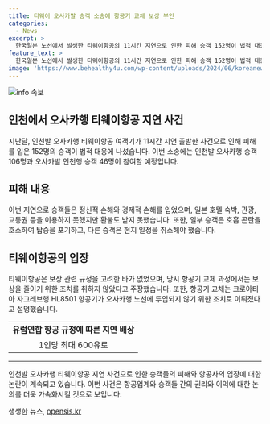```yaml
---
title: 티웨이 오사카발 승객 소송에 항공기 교체 보상 부인
categories:
  - News
excerpt: >
  한국일본 노선에서 발생한 티웨이항공의 11시간 지연으로 인한 피해 승객 152명이 법적 대응에 나섰다. 지연으로 호텔, 교통권 이용 불가 및 경제적 손해까지 발생했으며, 티웨이항공은 보상 비용 절감을 위해 항공기 교체를 했다는 주장에 대해 대응했다. 유럽연합 항공 규정에 따른 지연 배상은 1인당 최대 600유로로 알려졌다. 티웨이항공의 입장과 피해 승객들의 주장이 대립 중이다.
feature_text: >
  한국일본 노선에서 발생한 티웨이항공의 11시간 지연으로 인한 피해 승객 152명이 법적 대응에 나섰다. 지연으로 호텔, 교통권 이용 불가 및 경제적 손해까지 발생했으며, 티웨이항공은 보상 비용 절감을 위해 항공기 교체를 했다는 주장에 대해 대응했다. 유럽연합 항공 규정에 따른 지연 배상은 1인당 최대 600유로로 알려졌다. 티웨이항공의 입장과 피해 승객들의 주장이 대립 중이다.
image: 'https://www.behealthy4u.com/wp-content/uploads/2024/06/koreanews.jpg'
---
```


<p><img src="https://www.behealthy4u.com/wp-content/uploads/2024/06/koreanews.jpg" alt="info 속보" /></p>

<h2 data-ke-size="size26">인천에서 오사카행 티웨이항공 지연 사건</h2>

<p data-ke-size="size16">지난달, 인천발 오사카행 티웨이항공 여객기가 11시간 지연 출발한 사건으로 인해 피해를 입은 152명의 승객이 법적 대응에 나섰습니다. 이번 소송에는 인천발 오사카행 승객 106명과 오사카발 인천행 승객 46명이 참여할 예정입니다.</p>

<h2 data-ke-size="size24">피해 내용</h2>

<p data-ke-size="size16">이번 지연으로 승객들은 정신적 손해와 경제적 손해를 입었으며, 일본 호텔 숙박, 관광, 교통권 등을 이용하지 못했지만 환불도 받지 못했습니다. 또한, 일부 승객은 호흡 곤란을 호소하여 탑승을 포기하고, 다른 승객은 현지 일정을 취소해야 했습니다.</p>

<h2 data-ke-size="size24">티웨이항공의 입장</h2>

<p data-ke-size="size16">티웨이항공은 보상 관련 규정을 고려한 바가 없었으며, 당시 항공기 교체 과정에서는 보상을 줄이기 위한 조치를 취하지 않았다고 주장했습니다. 또한, 항공기 교체는 크로아티아 자그레브행 HL8501 항공기가 오사카행 노선에 투입되지 않기 위한 조치로 이뤄졌다고 설명했습니다.</p>

<table>
    <tr>
        <td style="text-align: center; height: 17px;"><b>유럽연합 항공 규정에 따른 지연 배상</b></td>
    </tr>
    <tr>
        <td style="text-align: center; height: 17px;">1인당 최대 600유로</td>
    </tr>
</table>

<hr>

<p data-ke-size="size16">인천발 오사카행 티웨이항공 지연 사건으로 인한 승객들의 피해와 항공사의 입장에 대한 논란이 계속되고 있습니다. 이번 사건은 항공업계와 승객들 간의 권리와 이익에 대한 논의를 더욱 가속화시킬 것으로 보입니다.</p>
생생한 뉴스, <a href="https://opensis.kr" rel="dofollow">opensis.kr</a>


